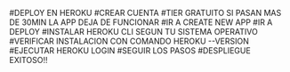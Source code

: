 #DEPLOY EN HEROKU
#CREAR CUENTA
#TIER GRATUITO SI PASAN MAS DE 30MIN LA APP DEJA DE FUNCIONAR
#IR A CREATE NEW APP
#IR A DEPLOY
#INSTALAR HEROKU CLI SEGUN TU SISTEMA OPERATIVO
#VERIFICAR INSTALACION CON COMANDO HEROKU --VERSION
#EJECUTAR HEROKU LOGIN
#SEGUIR LOS PASOS
#DESPLIEGUE EXITOSO!!
